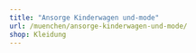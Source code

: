 ```yaml
---
title: "Ansorge Kinderwagen und-mode"
url: /muenchen/ansorge-kinderwagen-und-mode/
shop: Kleidung
---
```

